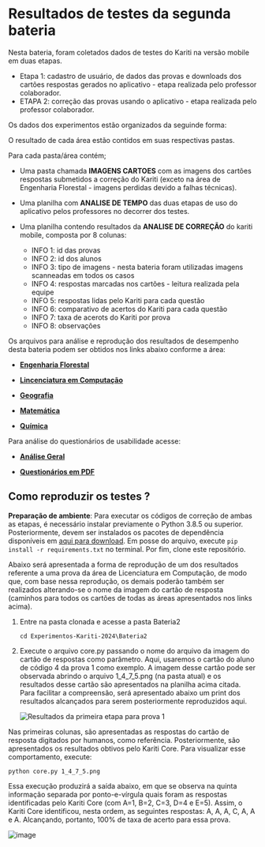 # Resultados de testes da segunda bateria

Nesta bateria, foram coletados dados de testes do Kariti na versão mobile em duas etapas.
  * Etapa 1: cadastro de usuário, de dados das provas e downloads dos cartões respostas gerados no aplicativo - etapa realizada pelo professor colaborador.
  * ETAPA 2: correção das provas usando o aplicativo - etapa realizada pelo professor colaborador.

Os dados dos experimentos estão organizados da seguinde forma:

O resultado de cada área estão contidos em suas respectivas pastas.

Para cada pasta/área contém;
* Uma pasta chamada **IMAGENS CARTOES** com as imagens dos cartões respostas submetidos a correção do Kariti (exceto na área de Engenharia Florestal - imagens perdidas devido a falhas técnicas).

* Uma planilha com **ANALISE DE TEMPO** das duas etapas de uso do aplicativo pelos professores no decorrer dos testes.

* Uma planilha contendo resultados da **ANALISE DE CORREÇÃO** do kariti mobile, composta por 8 colunas:
  
  * INFO 1: id das provas                            
  * INFO 2: id dos alunos                            
  * INFO 3: tipo de imagens - nesta bateria foram utilizadas imagens scanneadas em todos os casos                         
  * INFO 4: respostas marcadas nos cartões - leitura realizada pela equipe           
  * INFO 5: respostas lidas pelo Kariti para cada questão
  * INFO 6: comparativo de acertos do Kariti para cada questão
  * INFO 7: taxa de acerots do Kariti por prova
  * INFO 8: observações

 Os arquivos para análise e reprodução dos resultados de desempenho desta bateria podem ser obtidos nos links abaixo conforme a área:
  
  * [**Engenharia Florestal**](https://drive.google.com/drive/folders/14uIozrXHh0BCOEHawuRp_c6qrZ4pbu7Q?usp=drive_link)
  
  * [**Lincenciatura em Computação**](https://drive.google.com/drive/folders/1l5dHVSxe7SEiiKj484sp95ijBvIIBZ0A?usp=drive_link)
  
  * [**Geografia**](https://drive.google.com/drive/folders/1sBXvPwhwC2b2NImfYKWcWyDsT0q2mqxS?usp=drive_link)
  
  * [**Matemática**](https://drive.google.com/drive/folders/1sOm6uM0J-JmPTe4DNyII7n9HcAxEYRby?usp=drive_link)
  
  * [**Química**](https://drive.google.com/drive/folders/1_WGwChqmGMq-wP0reLwYYpi-h15OvB5F?usp=drive_link)

Para análise do questionários de usabilidade acesse: 

  * [**Análise Geral**](https://docs.google.com/spreadsheets/d/1mEh-yzPsXIu1RUQJ5Xb0T9VTLs5ajxbj/edit?usp=drive_link&ouid=109582750218571513653&rtpof=true&sd=true)
    
  * [**Questionários em PDF**](https://drive.google.com/file/d/18oFe8FsUObIQHJtASptPAx4uvexFBck2/view?usp=drive_link)

## Como reproduzir os testes ?

**Preparação de ambiente**: Para executar os códigos de correção de ambas as etapas, é necessário instalar previamente o Python 3.8.5 ou superior. Posteriormente, devem ser instalados os pacotes de dependência disponíveis em [aqui para download](../requirements.txt). Em posse do arquivo, execute `pip install -r requirements.txt` no terminal. Por fim, clone este repositório.

Abaixo será apresentada a forma de reprodução de um dos resultados referente a uma prova da área de Licenciatura em Computação, de modo que, com base nessa reprodução, os demais poderão também ser realizados alterando-se o nome da imagem do cartão de resposta (caminhos para todos os cartões de todas as áreas apresentados nos links acima).

1. Entre na pasta clonada e acesse a pasta Bateria2

   ```
   cd Experimentos-Kariti-2024\Bateria2
   ```
   
2. Execute o arquivo core.py passando o nome do arquivo da imagem do cartão de respostas como parâmetro. Aqui, usaremos o cartão do aluno de código 4 da prova 1 como exemplo. A imagem desse cartão pode ser observada abrindo o arquivo 1_4_7_5.png (na pasta atual) e os resultados desse cartão são apresentados na planilha acima citada. Para facilitar a compreensão, será apresentado abaixo um print dos resultados alcançados para serem posteriormente reproduzidos aqui.

   ![Resultados da primeira etapa para prova 1](https://github.com/user-attachments/assets/0e861a92-011c-414e-97cb-d0ad73ec66bf)


Nas primeiras colunas, são apresentadas as respostas do cartão de resposta digitados por humanos, como referência. Posteriormente, são apresentados os resultados obtivos pelo Kariti Core. Para visualizar esse comportamento, execute:

```
python core.py 1_4_7_5.png
```
Essa execução produzirá a saída abaixo, em que se observa na quinta informação separada por ponto-e-vírgula quais foram as respostas identificadas pelo Kariti Core (com A=1, B=2, C=3, D=4 e E=5). Assim, o Kariti Core identificou, nesta ordem, as seguintes respostas: A, A, A, C, A, A e A. Alcançando, portanto, 100% de taxa de acerto para essa prova.

![image](https://github.com/user-attachments/assets/39de578b-2a55-40a8-aa0f-506797f9c2a7)
